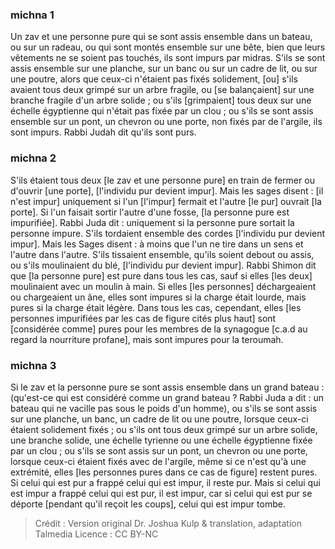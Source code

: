 
### michna 1
Un zav et une personne pure qui se sont assis ensemble dans un bateau, ou sur un radeau, ou qui sont montés ensemble sur une bête, bien que leurs vêtements ne se soient pas touchés, ils sont impurs par midras. S'ils se sont assis ensemble sur une planche, sur un banc ou sur un cadre de lit, ou sur une poutre, alors que ceux-ci n'étaient pas fixés solidement, [ou] s'ils avaient tous deux grimpé sur un arbre fragile, ou [se balançaient] sur une branche fragile d'un arbre solide ; ou s'ils [grimpaient] tous deux sur une échelle égyptienne qui n'était pas fixée par un clou ; ou s'ils se sont assis ensemble sur un pont, un chevron ou une porte, non fixés par de l'argile, ils sont impurs. Rabbi Judah dit qu'ils sont purs.

### michna 2
S'ils étaient tous deux [le zav et une personne pure] en train de fermer ou d'ouvrir [une porte], [l'individu pur devient impur]. Mais les sages disent : [il n'est impur] uniquement si l'un [l'impur] fermait et l'autre [le pur] ouvrait [la porte]. Si l'un faisait sortir l'autre d'une fosse, [la personne pure est impurifiée]. Rabbi Juda dit : uniquement si la personne pure sortait la personne impure. S'ils tordaient ensemble des cordes [l'individu pur devient impur]. Mais les Sages disent : à moins que l'un ne tire dans un sens et l'autre dans l'autre. S'ils tissaient ensemble, qu'ils soient debout ou assis, ou s'ils moulinaient du blé, [l'individu pur devient impur]. Rabbi Shimon dit que [la personne pure] est pure dans tous les cas, sauf si elles [les deux] moulinaient avec un moulin à main. Si elles [les  personnes] déchargeaient ou chargeaient un âne, elles sont impures si la charge était lourde, mais pures si la charge était légère. Dans tous les cas, cependant, elles [les personnes impurifiées par les cas de figure cités plus haut] sont [considérée comme] pures pour les membres de la synagogue [c.a.d au regard la nourriture profane], mais sont impures pour la teroumah.

### michna 3
Si le zav et la personne pure se sont assis ensemble dans un grand bateau : (qu'est-ce qui est considéré comme un grand bateau ? Rabbi Juda a dit : un bateau qui ne vacille pas sous le poids d'un homme), ou s'ils se sont assis sur une planche, un banc, un cadre de lit ou une poutre, lorsque ceux-ci étaient solidement fixés ; ou s'ils ont tous deux grimpé sur un arbre solide, une branche solide, une échelle tyrienne ou une échelle égyptienne fixée par un clou ; ou s'ils se sont assis sur un pont, un chevron ou une porte, lorsque ceux-ci étaient fixés avec de l'argile, même si ce n'est qu'à une extrémité, elles [les personnes pures dans ce cas de figure] restent pures. Si celui qui est pur a frappé celui qui est impur, il reste pur. Mais si celui qui est impur a frappé celui qui est pur, il est impur, car si celui qui est pur se déporte [pendant qu'il reçoit les coups], celui qui est impur tombe.

>Crédit : Version original Dr. Joshua Kulp & translation, adaptation Talmedia
>Licence : CC BY-NC